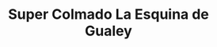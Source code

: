 ---
title: "Super Colmado La Esquina de Gualey"
url: /san-cristobal/super-colmado-la-esquina-de-gualey/
shop: Lebensmittel
---